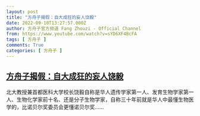 ```yaml
---
layout: post
title: "方舟子揭假：自大成狂的妄人饶毅"
date: 2022-09-10T13:27:57.000Z
author: 方舟子官方频道 Fang Zhouzi - Official Channel
from: https://www.youtube.com/watch?v=sYD6XF4BcFA
tags: [ 方舟子 ]
comments: True
categories: [ 方舟子 ]
---
```

<!--1662816477000-->
[方舟子揭假：自大成狂的妄人饶毅](https://www.youtube.com/watch?v=sYD6XF4BcFA)
------

<div>
北大教授兼首都医科大学校长饶毅自称是华人遗传学家第一人、发育生物学家第一人、生物化学家前十名、还是分子生物学家，自称三十年前就是华人中最懂生物医学的，比诺贝尔奖委员会更懂诺贝尔奖……
</div>
